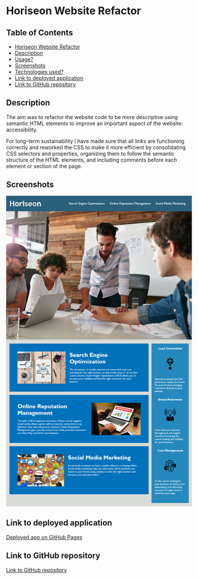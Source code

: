 # Horiseon Website Refactor

## Table of Contents
  - [Horiseon Website Refactor](#horiseon-website-refactor)
  - [Description](#description)
  - [Usage?](#usage)
  - [Screenshots](#screenshots)
  - [Technologies used?](#technologies-used)
  - [Link to deployed application](#link-to-deployed-application)
  - [Link to GitHub repository](#link-to-github-repository)

## Description
The aim was  to refactor the website code to be more descriptive using semantic HTML elements to improve an important aspect of the website: accessibility.

For long-term sustainability I have made sure that all links are functioning correctly and reworked the CSS to make it more efficient by consolidating CSS selectors and properties, organizing them to follow the semantic structure of the HTML elements, and including comments before each element or section of the page.

## Screenshots
![alt text](assets/01-html-css-git-challenge-demo.png) 
## Link to deployed application
[Deployed app on GitHub Pages]()

## Link to GitHub repository
[Link to GitHub repository](https://github.com/dlalloyd/challenge_01)